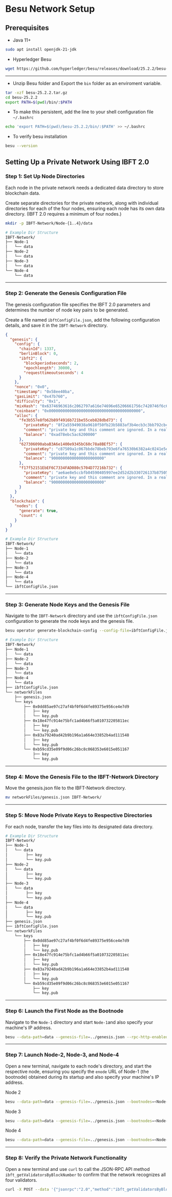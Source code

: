 # Besu Network Setup
## Prerequisites
- Java 11+
```bash
sudo apt install openjdk-21-jdk
```
- Hyperledger Besu
```bash
wget https://github.com/hyperledger/besu/releases/download/25.2.2/besu-25.2.2.tar.gz
```
---
- Unzip Besu folder and Export the `bin` folder as an enviroment variable.
```bash
tar -xzf besu-25.2.2.tar.gz
cd besu-25.2.2
export PATH=$(pwd)/bin/:$PATH
```
- To make this persistent, add the line to your shell configuration file `~/.bashrc`
```bash
echo 'export PATH=$(pwd)/besu-25.2.2/bin/:$PATH' >> ~/.bashrc
```
- To verify besu installation 
```bash
besu --version
```

## Setting Up a Private Network Using IBFT 2.0
### Step 1: Set Up Node Directories
Each node in the private network needs a dedicated data directory to store blockchain data.

Create separate directories for the private network, along with individual directories for each of the four nodes, ensuring each node has its own data directory. (IBFT 2.0 requires a minimum of four nodes.)

```bash
mkdir -p IBFT-Network/Node-{1..4}/data
```

```bash
# Example Dir Structure
IBFT-Network/
├── Node-1
│   └── data
├── Node-2
│   └── data
├── Node-3
│   └── data
└── Node-4
    └── data
```

---

### Step 2: Generate the Genesis Configuration File

The genesis configuration file specifies the IBFT 2.0 parameters and determines the number of node key pairs to be generated.

Create a file named `ibftConfigFile.json`, add the following configuration details, and save it in the `IBFT-Network` directory.

```json
{
  "genesis": {
    "config": {
      "chainId": 1337,
      "berlinBlock": 0,
      "ibft2": {
        "blockperiodseconds": 2,
        "epochlength": 30000,
        "requesttimeoutseconds": 4
      }
    },
    "nonce": "0x0",
    "timestamp": "0x58ee40ba",
    "gasLimit": "0x47b760",
    "difficulty": "0x1",
    "mixHash": "0x63746963616c2062797a616e74696e65206661756c7420746f6c6572616e6365",
    "coinbase": "0x0000000000000000000000000000000000000000",
    "alloc": {
      "fe3b557e8fb62b89f4916b721be55ceb828dbd73": {
        "privateKey": "8f2a55949038a9610f50fb23b5883af3b4ecb3c3bb792cbcefbd1542c692be63",
        "comment": "private key and this comment are ignored. In a real chain, the private key should NOT be stored",
        "balance": "0xad78ebc5ac6200000"
      },
      "627306090abaB3A6e1400e9345bC60c78a8BEf57": {
        "privateKey": "c87509a1c067bbde78beb793e6fa76530b6382a4c0241e5e4a9ec0a0f44dc0d3",
        "comment": "private key and this comment are ignored. In a real chain, the private key should NOT be stored",
        "balance": "90000000000000000000000"
      },
      "f17f52151EbEF6C7334FAD080c5704D77216b732": {
        "privateKey": "ae6ae8e5ccbfb04590405997ee2d52d2b330726137b875053c36d94e974d162f",
        "comment": "private key and this comment are ignored. In a real chain, the private key should NOT be stored",
        "balance": "90000000000000000000000"
      }
    }
  },
  "blockchain": {
    "nodes": {
      "generate": true,
      "count": 4
    }
  }
}
```

```bash
# Example Dir Structure
IBFT-Network/
├── Node-1
│   └── data
├── Node-2
│   └── data
├── Node-3
│   └── data
├── Node-4
│   └── data
└── ibftConfigFile.json
```

---

### Step 3: Generate Node Keys and the Genesis File

Navigate to the `IBFT-Network` directory and use the `ibftConfigFile.json` configuration to generate the node keys and the genesis file.

```bash
besu operator generate-blockchain-config --config-file=ibftConfigFile.json --to=networkFiles --private-key-file-name=key
```

```bash
# Example Dir Structure
IBFT-Network/
├── Node-1
│   └── data
├── Node-2
│   └── data
├── Node-3
│   └── data
├── Node-4
│   └── data
├── ibftConfigFile.json
└── networkFiles
    ├── genesis.json
    └── keys
        ├── 0x0dd85ae97c27af4bf0f6d4fe89375e956ce4e7d9
        │   ├── key
        │   └── key.pub
        ├── 0x18e47fc914e75bfc1ad4b66f5a010732205811ec
        │   ├── key
        │   └── key.pub
        ├── 0x83a79240ad42b9b196a1a664e33852b4ad111548
        │   ├── key
        │   └── key.pub
        └── 0xb59cd35e09f9d06c26bc8c068353e6015e051167
            ├── key
            └── key.pub
```

---

### Step 4: Move the Genesis File to the IBFT-Network Directory

Move the genesis.json file to the IBFT-Network directory.

```bash
mv networkFiles/genesis.json IBFT-Network/
```

---

### Step 5: Move Node Private Keys to Respective Directories

For each node, transfer the key files into its designated data directory.

```bash
# Example Dir Structure
IBFT-Network/
├── Node-1
│   └── data
│        ├── key
│        └── key.pub
├── Node-2
│   └── data
│        ├── key
│        └── key.pub
├── Node-3
│   └── data
│        ├── key
│        └── key.pub
├── Node-4
│   └── data
│        ├── key
│        └── key.pub
├── genesis.json
├── ibftConfigFile.json
└── networkFiles
    └── keys
        ├── 0x0dd85ae97c27af4bf0f6d4fe89375e956ce4e7d9
        │   ├── key
        │   └── key.pub
        ├── 0x18e47fc914e75bfc1ad4b66f5a010732205811ec
        │   ├── key
        │   └── key.pub
        ├── 0x83a79240ad42b9b196a1a664e33852b4ad111548
        │   ├── key
        │   └── key.pub
        └── 0xb59cd35e09f9d06c26bc8c068353e6015e051167
            ├── key
            └── key.pub
```

---

### Step 6: Launch the First Node as the Bootnode

Navigate to the `Node-1` directory and start `Node-1`and also specify your machine's IP address.

```bash
besu --data-path=data --genesis-file=../genesis.json --rpc-http-enabled --rpc-http-api=ETH,NET,IBFT --host-allowlist="*" --rpc-http-cors-origins="all" --rpc-http-host=<ip-address>
```

---

### Step 7: Launch Node-2, Node-3, and Node-4

Open a new terminal, navigate to each node's directory, and start the respective node, ensuring you specify the `enode` URL of Node-1 (the bootnode) obtained during its startup and also specify your machine's IP address.

Node 2
```bash
besu --data-path=data --genesis-file=../genesis.json --bootnodes=<Node-1 Enode URL> --p2p-port=30304 --rpc-http-enabled --rpc-http-api=ETH,NET,IBFT --host-allowlist="*" --rpc-http-cors-origins="all" --rpc-http-port=8546 --rpc-http-host=<ip-address>
```

Node 3
```bash
besu --data-path=data --genesis-file=../genesis.json --bootnodes=<Node-1 Enode URL> --p2p-port=30305 --rpc-http-enabled --rpc-http-api=ETH,NET,IBFT --host-allowlist="*" --rpc-http-cors-origins="all" --rpc-http-port=8547 --rpc-http-host=<ip-address>
```

Node 4
```bash
besu --data-path=data --genesis-file=../genesis.json --bootnodes=<Node-1 Enode URL> --p2p-port=30306 --rpc-http-enabled --rpc-http-api=ETH,NET,IBFT --host-allowlist="*" --rpc-http-cors-origins="all" --rpc-http-port=8548 --rpc-http-host=<ip-address>
```

---

### Step 8: Verify the Private Network Functionality

Open a new terminal and use `curl` to call the JSON-RPC API method `ibft_getValidatorsByBlockNumber` to confirm that the network recognizes all four validators.

```bash
curl -X POST --data '{"jsonrpc":"2.0","method":"ibft_getValidatorsByBlockNumber","params":["latest"], "id":1}' localhost:8545
```
